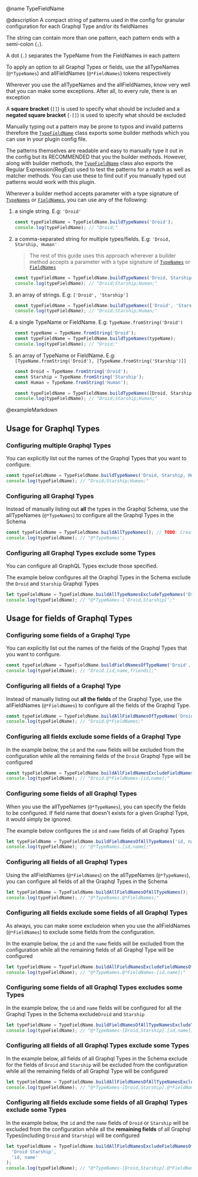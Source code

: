 @name TypeFieldName

@description A compact string of patterns used in the config for granular configuration for each Graphql Type and/or its fieldNames

The string can contain more than one pattern, each pattern ends with a semi-colon (`;`).

A dot (`.`) separates the TypeName from the FieldNames in each pattern

To apply an option to all Graphql Types or fields, use the allTypeNames (`@*TypeNames`) and allFieldNames (`@*FieldNames`) tokens respectively

Wherever you use the allTypeNames and the allFieldNames, know very well that you can make some exceptions. After all, to every rule, there is an exception

A **square bracket** (`[]`) is used to specify what should be included and a **negated square bracket** (`-[]`) is used to specify what should be excluded

Manually typing out a pattern may be prone to typos and invalid patterns therefore the [`TypeFieldName`]() class exports some builder methods which you can use in your plugin config file.

The patterns themselves are readable and easy to manually type it out in the config but its RECOMMENDED that you the builder methods. However, along with builder methods, the [`TypeFieldName`]() class also exports the Regular Expression(RegExp) used to test the patterns for a match as well as matcher methods. You can use these to find out if you manually typed out patterns would work with this plugin.

Wherever a builder method accepts parameter with a type signature of [`TypeNames`]() or [`FieldNames`](), you can use any of the following:

1.  a single string. E.g: `'Droid'`

    ```ts
    const typeFieldName = TypeFieldName.buildTypeNames('Droid');
    console.log(typeFieldName); // "Droid;"
    ```

2.  a comma-separated string for multiple types/fields. E.g: `'Droid, Starship, Human'`

    > The rest of this guide uses this approach wherever a builder method accepts a parameter with a type signature of [`TypeNames`]() or [`FieldNames`]()

    ```ts
    const typeFieldName = TypeFieldName.buildTypeNames('Droid, Starship, Human');
    console.log(typeFieldName); // "Droid;Starship;Human;"
    ```

3.  an array of strings. E.g: `['Droid', 'Starship']`

    ```ts
    const typeFieldName = TypeFieldName.buildTypeNames(['Droid', 'Starship', 'Human']);
    console.log(typeFieldName); // "Droid;Starship;Human;"
    ```

4.  a single TypeName or FieldName. E.g: `TypeName.fromString('Droid')`

    ```ts
    const typeName = TypeName.fromString('Droid');
    const typeFieldName = TypeFieldName.buildTypeNames(typeName);
    console.log(typeFieldName); // "Droid;"
    ```

5.  an array of TypeName or FieldName. E.g: `[TypeName.fromString('Droid'), [TypeName.fromString('Starship')]]`

    ```ts
    const Droid = TypeName.fromString('Droid');
    const Starship = TypeName.fromString('Starship');
    const Human = TypeName.fromString('Human');

    const typeFieldName = TypeFieldName.buildTypeNames([Droid, Starship, Human]);
    console.log(typeFieldName); // "Droid;Starship;Human;"
    ```

@exampleMarkdown

## Usage for Graphql Types

### Configuring multiple Graphql Types

You can explicitly list out the names of the Graphql Types that you want to configure.

```ts
const typeFieldName = TypeFieldName.buildTypeNames('Droid, Starship, Human');
console.log(typeFieldName); // "Droid;Starship;Human;"
```

### Configuring all Graphql Types

Instead of manually listing out **all** the types in the Graphql Schema, use the allTypeNames (`@*TypeNames`) to configure all the Graphql Types in the Schema

```ts
const typeFieldName = TypeFieldName.buildAllTypeNames(); // TODO: Create this builder
console.log(typeFieldName); // "@*TypeNames';
```

### Configuring all Graphql Types exclude some Types

You can configure all GraphQL Types exclude those specified.

The example below configures all the Graphql Types in the Schema exclude the `Droid` and `Starship` Graphql Types

```ts
let typeFieldName = TypeFieldName.buildAllTypeNamesExcludeTypeNames('Droid, Starship');
console.log(typeFieldName); // "@*TypeNames-['Droid,Starship]';"
```

## Usage for fields of Graphql Types

### Configuring some fields of a Graphql Type

You can explicitly list out the names of the fields of the Graphql Types that you want to configure.

```ts
const typeFieldName = TypeFieldName.buildFieldNamesOfTypeName('Droid', 'id, name');
console.log(typeFieldName); // "Droid.[id,name,friends];"
```

### Configuring all fields of a Graphql Type

Instead of manually listing out **all the fields** of the Graphql Type, use the allFieldNames (`@*FieldNames`) to configure all the fields of the Graphql Type.

```ts
const typeFieldName = TypeFieldName.buildAllFieldNamesOfTypeName('Droid');
console.log(typeFieldName); // "Droid.@*FieldNames;"
```

### Configuring all fields exclude some fields of a Graphql Type

In the example below, the `id` and the `name` fields will be excluded from the configuration while all the remaining fields of the `Droid` Graphql Type will be configured

```ts
const typeFieldName = TypeFieldName.buildAllFieldNamesExcludeFieldNamesOfTypeName('Droid', 'id, name');
console.log(typeFieldName); // "Droid.@*FieldNames-[id,name];"
```

### Configuring some fields of all Graphql Types

When you use the allTypeNames (`@*TypeNames`), you can specify the fields to be configured. If field name that doesn't exists for a given Graphql Type, it would simply be ignored.

The example below configures the `id` and `name` fields of all Graphql Types

```ts
let typeFieldName = TypeFieldName.buildFieldNamesOfAllTypeNames('id, name');
console.log(typeFieldName); // "@*TypeNames.[id,name];"
```

### Configuring all fields of all Graphql Types

Using the allFieldNames (`@*FieldNames`) on the allTypeNames (`@*TypeNames`), you can configure all fields of all the Graphql Types in the Schema

```ts
let typeFieldName = TypeFieldName.buildAllFieldNamesOfAllTypeNames();
console.log(typeFieldName); // "@*TypeNames.@*FieldNames;"
```

### Configuring all fields exclude some fields of all Graphql Types

As always, you can make some excludeion when you use the allFieldNames (`@*FieldNames`) to exclude some fields from the configuration.

In the example below, the `id` and the `name` fields will be excluded from the configuration while all the remaining fields of all Graphql Type will be configured

```ts
let typeFieldName = TypeFieldName.buildAllFieldNamesExcludeFieldNamesOfAllTypeNames('id, name');
console.log(typeFieldName); // "@*TypeNames.@*FieldNames-[id,name];"
```

### Configuring some fields of all Graphql Types excludes some Types

In the example below, the `id` and `name` fields will be configured for all the Graphql Types in the Schema exclude`Droid` and `Starship`

```ts
let typeFieldName = TypeFieldName.buildFieldNamesOfAllTypeNamesExcludeTypeNames('Droid, Starship', 'id, name');
console.log(typeFieldName); // "@*TypeNames-[Droid,Starship].[id,name];"
```

### Configuring all fields of all Graphql Types exclude some Types

In the example below, all fields of all Graphql Types in the Schema exclude for the fields of `Droid` and `Starship` will be excluded from the configuration while all the remaining fields of all Graphql Type will be configured

```ts
let typeFieldName = TypeFieldName.buildAllFieldNamesOfAllTypeNamesExcludeTypeNames('Droid Starship', 'id, name');
console.log(typeFieldName); // "@*TypeNames-[Droid,Starship].@*FieldNames;"
```

### Configuring all fields exclude some fields of all Graphql Types exclude some Types

In the example below, the `id` and the `name` fields of `Droid` or `Starship` will be excluded from the configuration while all the **remaining fields** of all Graphql Types(including `Droid` and `Starship`) will be configured

```ts
let typeFieldName = TypeFieldName.buildAllFieldNamesExcludeFieldNamesOfAllTypeNamesExcludeTypeNames(
  'Droid Starship',
  'id, name'
);
console.log(typeFieldName); // "@*TypeNames-[Droid,Starship].@*FieldNames-[id,name];"
```
